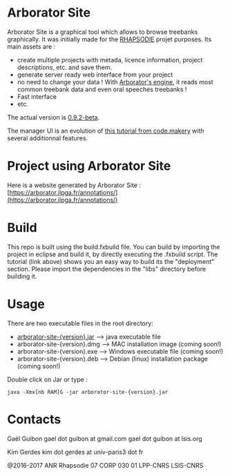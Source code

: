 Arborator Site
===============

Arborator Site is a graphical tool which allows to browse treebanks graphically. It was initially made for the [RHAPSODIE](http://www.projet-rhapsodie.fr/) projet purposes. Its main assets are :
- create multiple projects with metada, licence information, project descriptions, etc. and save them.
- generate server ready web interface from your project
- no need to change your data ! With [Arborator's engine](http://arborator.ilpga.fr/), it reads most common treebank data and even oral speeches treebanks !
- Fast interface
- etc.


The actual version is [0.9.2-beta](https://github.com/Arborator/arborator-site/releases/tag/0.9.2-beta). 

The manager UI is an evolution of [this tutorial from code.makery](http://code.makery.ch/library/javafx-8-tutorial/ "code.makery tutorial") with several additionnal features.

# Project using Arborator Site

Here is a website generated by Arborator Site : [https://arborator.ilpga.fr/annotations/](https://arborator.ilpga.fr/annotations/)

# Build

This repo is built using the build.fxbuild file. You can build by importing the project in eclipse and build it, by directly executing the .fxbuild script.
The tutorial (link above) shows you an easy way to build its the "deployment" section.
Please import the dependencies in the "libs" directory before building it.

# Usage

There are two executable files in the root directory:
- [arborator-site-{version}.jar](https://github.com/Arborator/arborator-site/releases/tag/0.9.2-beta) --> java executable file
- arborator-site-{version}.dmg --> MAC installation image (coming soon!)
- arborator-site-{version}.exe --> Windows executable file (coming soon!)
- arborator-site-{version}.deb --> Debian (linux) installation package (coming soon!)

Double click on Jar or type :

```
java -Xmx[nb RAM]G -jar arborator-site-{version}.jar
```

# Contacts

Gaël Guibon
gael dot guibon at gmail.com
gael dot guibon at lsis.org

Kim Gerdes
kim dot gerdes at univ-paris3 dot fr 

@2016-2017 ANR Rhapsodie 07 CORP 030 01 LPP-CNRS LSIS-CNRS

